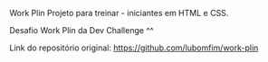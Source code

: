 Work Plin
Projeto para treinar - iniciantes em HTML e CSS.

Desafio Work Plin da Dev Challenge ^^ 

Link do repositório original: https://github.com/lubomfim/work-plin
